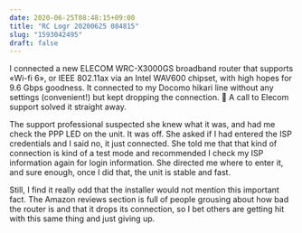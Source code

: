 ```yaml
---
date: 2020-06-25T08:48:15+09:00
title: "RC Logr 20200625 084815"
slug: "1593042495"
draft: false
---
```


I connected a new ELECOM WRC-X3000GS broadband router that supports «Wi-fi 6», or IEEE 802.11ax via an Intel WAV600 chipset, with high hopes for 9.6 Gbps goodness. It connected to my Docomo hikari line without any settings (convenient!) but kept dropping the connection. 👺 A call to Elecom support solved it straight away. 

The support professional suspected she knew what it was, and had me check the PPP LED on the unit. It was off. She asked if I had entered the ISP credentials and I said no, it just connected. She told me that that kind of connection is kind of a test mode and recommended I check my ISP information again for login information. She directed me where to enter it, and sure enough, once I did that, the unit is stable and fast. 

Still, I find it really odd that the installer would not mention this important fact. The Amazon reviews section is full of people grousing about how bad the router is and that it drops its connection, so I bet others are getting hit with this same thing and just giving up. 
